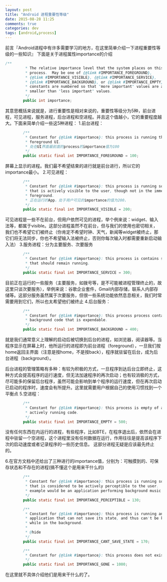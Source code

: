 ```yaml
---
layout: post
title: "Android 进程重要性等级"
date: 2015-08-28 11:25
comments: true
categories: dev
tags: [android,process]
---
```


前言『Android进程中有许多需要学习的地方，在这里简单介绍一下进程重要性等级的一些知识』
下面是关于进程属性importance的介绍

```java
/**
         * The relative importance level that the system places on this
         * process.  May be one of {@link #IMPORTANCE_FOREGROUND},
         * {@link #IMPORTANCE_VISIBLE}, {@link #IMPORTANCE_SERVICE},
         * {@link #IMPORTANCE_BACKGROUND}, or {@link #IMPORTANCE_EMPTY}.  These
         * constants are numbered so that "more important" values are always
         * smaller than "less important" values.
         */
        public int importance;
```

其意思概括来说就是，进行重要性是相对来说的，重要性等级分为5种，前台进程，可见进程，服务进程，后台进程和空进程。并且这个值越小，它的重要程度越大。下面来简单介绍一些这5种进程：
1.前台进程：

```java 
        /**
         * Constant for {@link #importance}: this process is running the
         * foreground UI.
         * 处在UI界面最前面的process的importance值为100
         */
        public static final int IMPORTANCE_FOREGROUND = 100;
```

屏幕上显示的进程。我们最不希望结束的进行就是前台进行，所以它的importance最小。
2.可见进程：
```java 
        /**
         * Constant for {@link #importance}: this process is running something
         * that is actively visible to the user, though not in the immediate
         * foreground.
         * 正在运行的App，处于用户可见的importance的值为200，
         */
        public static final int IMPORTANCE_VISIBLE = 200;
```
可见进程是一些不在前台，但用户依然可见的进程，举个例来说：widget、输入法等，都属于visible。这部分进程虽然不在前台，但与我们的使用也密切相关，我们也不希望它们被终止（你肯定不希望时钟、天气，新闻等widget被终止，那它们将无法同步，你也不希望输入法被终止，否则你每次输入时都需要重新启动输入法）
3.服务进程：分为主要服务、次要服务
```java 
        /**
         * Constant for {@link #importance}: this process is contains services
         * that should remain running.
         */
        public static final int IMPORTANCE_SERVICE = 300;
```
目前正在运行的一些服务（主要服务，如拨号等，是不可能被进程管理终止的，故这里只谈次要服务），举例来说：谷歌企业套件，Gmail内部存储，联系人内部存储等。这部分服务虽然属于次要服务，但很一些系统功能依然息息相关，我们时常需要用到它们，所以也太希望他们被终止
4.后台服务：
```java 
        /**
         * Constant for {@link #importance}: this process process contains
         * background code that is expendable.
         */
        public static final int IMPORTANCE_BACKGROUND = 400;
```
就是我们通常意义上理解的启动后被切换到后台的进程，如浏览器，阅读器等。当程序显示在屏幕上时，他所运行的进程即为前台进程（foreground），一旦我们按home返回主界面（注意是按home，不是按back），程序就驻留在后台，成为后台进程（background）。

后台进程的管理策略有多种：有较为积极的方式，一旦程序到达后台立即终止，这种方式会提高程序的运行速度，但无法加速程序的再次启动；也有较消极的方式，尽可能多的保留后台程序，虽然可能会影响到单个程序的运行速度，但在再次启动已启动的程序时，速度会有所提升。这里就需要用户根据自己的使用习惯找到一个平衡点
5.空进程：
```java 
        /**
         * Constant for {@link #importance}: this process is empty of any
         * actively running code.
         */
        public static final int IMPORTANCE_EMPTY = 500;
```
没有任何东西在内运行的进程，有些程序，比如BTE，在程序退出后，依然会在进程中驻留一个空进程，这个进程里没有任何数据在运行，作用往往是提高该程序下次的启动速度或者记录程序的一些历史信息。 这部分进程无疑是应该最先终止的。


6.在官方文档中还给出了三种进行的importance值，分别为：可触摸到的、可保存状态和不存在的进程(搞不懂这个是用来干什么的)
```java 
        /**
         * Constant for {@link #importance}: this process is running something
         * that is considered to be actively perceptible to the user.  An
         * example would be an application performing background music playback.
         */
        public static final int IMPORTANCE_PERCEPTIBLE = 130;
```
```java 
        /**
         * Constant for {@link #importance}: this process is running an
         * application that can not save its state, and thus can't be killed
         * while in the background.
         *
         * @hide
         */
        public static final int IMPORTANCE_CANT_SAVE_STATE = 170;
```
```java 
        /**
         * Constant for {@link #importance}: this process does not exist.
         */
        public static final int IMPORTANCE_GONE = 1000;
```
在这里就不具体介绍他们是用来干什么的了。
